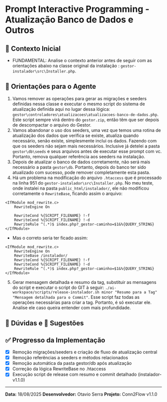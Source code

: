 # Prompt Interactive Programming - Atualização Banco de Dados e Outros

## 🎯 Contexto Inicial
- FUNDAMENTAL: Analise o contexto anterior antes de seguir com as orientações abaixo na classe original da instalação : `gestor-instalador\src\Installer.php`.

## 📝 Orientações para o Agente
1. Vamos remover as operações para gerar as migrações e seeders definidas nessa classe e executar o mesmo script do sistema de atualização definida aqui no lugar dessa lógica: `gestor\controladores\atualizacoes\atualizacoes-banco-de-dados.php`. Este script sempre virá dentro do `gestor.zip`, então têm que ser depois de descompactar o arquivo do Gestor.
2. Vamos abandonar o uso dos seeders, uma vez que temos uma rotina de atualização dos dados que verifica se existe, atualiza quando necessário, senão existe, simplesmente inclui os dados. Fazendo com que os seeders não sejam mais necessários. Inclusive já detelei a pasta `gestor\db\seeds` e seus arquivos antes de executar esse prompt com vc. Portanto, remova qualquer referência aos seeders na instalação.
3. Depois de atualizar o banco de dados corretamente, não será mais necessário a pasta `gestor\db`. Portanto, depois do banco ter sido atualizado com sucesso, pode remover completamente esta pasta.
4. Há um problema na modificação do arquivo `.htaccess` que é processado na linha 951 do `gestor-instalador\src\Installer.php`. No meu teste, onde instalei na pasta `public_html/instalador/`, ele não modificou corretamente o `RewriteBase`, ficando assim o arquivo:
```
<IfModule mod_rewrite.c>
	RewriteEngine On
	
	RewriteCond %{SCRIPT_FILENAME} !-f
	RewriteCond %{SCRIPT_FILENAME} !-d
	RewriteRule ^(.*)$ index.php?_gestor-caminho=$1&%{QUERY_STRING}
</IfModule>
```
- Mas o correto seria ter ficado assim:
```
<IfModule mod_rewrite.c>
	RewriteEngine On
	RewriteBase /instalador/
	RewriteCond %{SCRIPT_FILENAME} !-f
	RewriteCond %{SCRIPT_FILENAME} !-d
	RewriteRule ^(.*)$ index.php?_gestor-caminho=$1&%{QUERY_STRING}
</IfModule>
```
5. Gerar mensagem detalhada e resumo da tag, substituir as mensagens do script e executar o script do GIT à seguir: `./ai-workspace/scripts/release-instalador.sh minor "Resumo para a Tag" "Mensagem detalhada para o Commit"`. Esse script faz todas as operações necessárias para criar a tag. Portanto, é só executar ele. Analise ele caso queira entender com mais profundidade.

## 🤔 Dúvidas e 📝 Sugestões

## ✅ Progresso da Implementação
- [x] Remoção migrações/seeders e criação de fluxo de atualização central
- [x] Remoção referências a seeders e métodos relacionados
- [x] Remoção automática da pasta gestor/db após atualização
- [x] Correção da lógica RewriteBase no .htaccess
- [x] Execução script de release com resumo e commit detalhado (instalador-v1.1.0)

---
**Data:** 18/08/2025
**Desenvolvedor:** Otavio Serra
**Projeto:** Conn2Flow v1.1.0